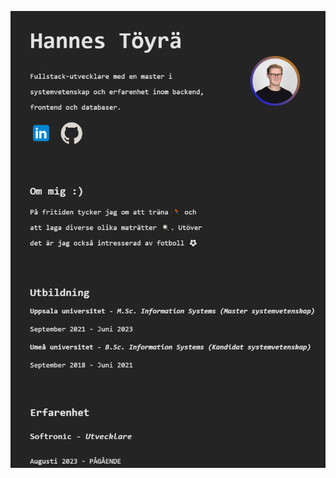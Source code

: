 ![CV Screenshot](https://github.com/hannesToyra/CVPage/blob/main/my-CV-page/src/assets/cvScreenshot.png)

